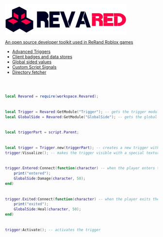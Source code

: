 <a href="https://github.com/ReRand/RbxRevared"><img height=100 src="https://github.com/ReRand/RbxRevared/blob/main/Assets/Revared.png?raw=true" alt="Banner">

An open source developer toolkit used in ReRand Roblox games
- Advanced Triggers
- Client badges and data stores
- Global sided values
- Custom Script Signals
- Directory fetcher

<br><br>

```lua
local Revared = require(workspace.Revared);


local Trigger = Revared:GetModule("Trigger"); -- gets the trigger module
local GlobalSide = Revared:GetModule("GlobalSide"); -- gets the global sided values module


local triggerPart = script.Parent;


local trigger = Trigger.new(triggerPart); -- creates a new trigger with the part
trigger:Visualize(); -- makes the trigger visible with a special texture


trigger.Entered:Connect(function(character) -- when the player enters the trigger it damages them
    print("entered");
    GlobalSide:Damage(character, 50);
end)


trigger.Exited:Connect(function(character) -- when the player exits the trigger it heals them
    print("exited");
    GlobalSide:Heal(character, 50);
end)


trigger:Activate(); -- activates the trigger
```
